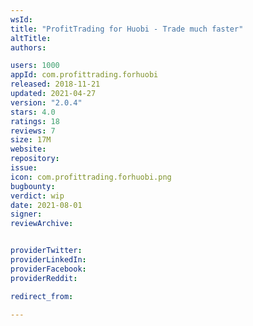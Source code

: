 ```yaml
---
wsId: 
title: "ProfitTrading for Huobi - Trade much faster"
altTitle: 
authors:

users: 1000
appId: com.profittrading.forhuobi
released: 2018-11-21
updated: 2021-04-27
version: "2.0.4"
stars: 4.0
ratings: 18
reviews: 7
size: 17M
website: 
repository: 
issue: 
icon: com.profittrading.forhuobi.png
bugbounty: 
verdict: wip
date: 2021-08-01
signer: 
reviewArchive:


providerTwitter: 
providerLinkedIn: 
providerFacebook: 
providerReddit: 

redirect_from:

---
```



